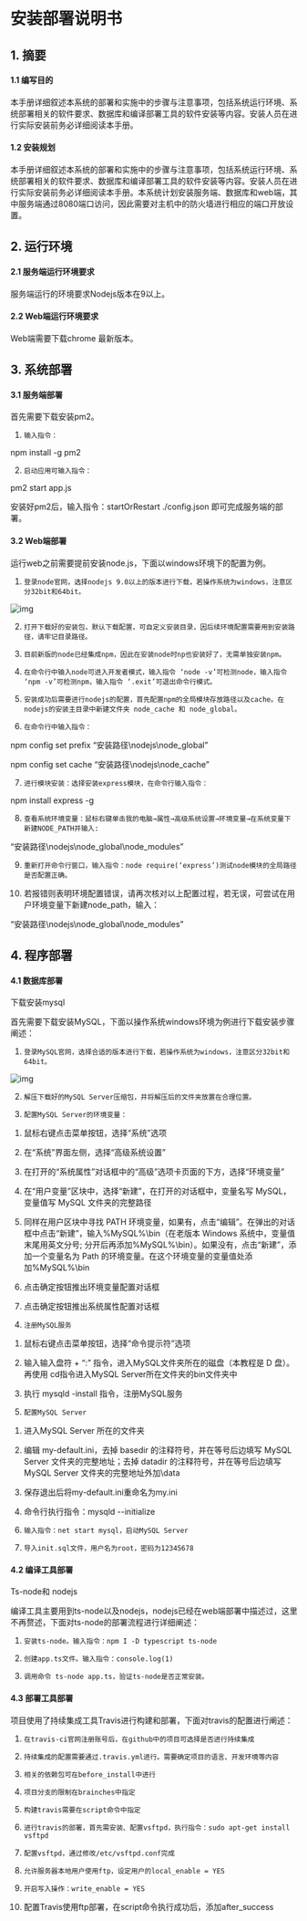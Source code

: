 # 安装部署说明书

## 1. 摘要

#### 1.1 编写目的

本手册详细叙述本系统的部署和实施中的步骤与注意事项，包括系统运行环境、系统部署相关的软件要求、数据库和编译部署工具的软件安装等内容。安装人员在进行实际安装前务必详细阅读本手册。

#### 1.2 安装规划

本手册详细叙述本系统的部署和实施中的步骤与注意事项，包括系统运行环境、系统部署相关的软件要求、数据库和编译部署工具的软件安装等内容。安装人员在进行实际安装前务必详细阅读本手册。本系统计划安装服务端、数据库和web端，其中服务端通过8080端口访问，因此需要对主机中的防火墙进行相应的端口开放设置。 



## 2. 运行环境

#### 2.1 服务端运行环境要求

服务端运行的环境要求Nodejs版本在9以上。 

#### 2.2 Web端运行环境要求

Web端需要下载chrome 最新版本。



## 3. 系统部署

#### 3.1 服务端部署

首先需要下载安装pm2。

1.     输入指令：

npm install -g pm2

2.     启动应用可输入指令：

pm2 start app.js

安装好pm2后，输入指令：startOrRestart ./config.json 即可完成服务端的部署。

#### 3.2 Web端部署

运行web之前需要提前安装node.js，下面以windows环境下的配置为例。

1.     登录node官网，选择nodejs 9.0以上的版本进行下载，若操作系统为windows，注意区分32bit和64bit。

![img](file:////Users/zoulin/Library/Group%20Containers/UBF8T346G9.Office/TemporaryItems/msohtmlclip/clip_image001.png)

 

2.     打开下载好的安装包，默认下载配置，可自定义安装目录，因后续环境配置需要用到安装路径，请牢记目录路径。

3.     目前新版的node已经集成npm，因此在安装node时np也安装好了，无需单独安装npm。

4.     在命令行中输入node可进入开发者模式，输入指令 ‘node -v’可检测node，输入指令 ‘npm -v’可检测npm，输入指令 ‘.exit’可退出命令行模式。

5.     安装成功后需要进行nodejs的配置，首先配置npm的全局模块存放路径以及cache。在nodejs的安装主目录中新建文件夹 node_cache 和 node_global。 

6.     在命令行中输入指令：

npm config set prefix “安装路径\nodejs\node_global”

npm config set cache “安装路径\nodejs\node_cache”

7.     进行模块安装：选择安装express模块，在命令行输入指令：

npm install express -g

8.     查看系统环境变量：鼠标右键单击我的电脑→属性→高级系统设置→环境变量→在系统变量下新建NODE_PATH并输入:

“安装路径\nodejs\node_global\node_modules”

9.     重新打开命令行窗口，输入指令：node require(‘express’)测试node模块的全局路径是否配置正确。

10.  若报错则表明环境配置错误，请再次核对以上配置过程，若无误，可尝试在用户环境变量下新建node_path，输入：

“安装路径\nodejs\node_global\node_modules”

## 4. 程序部署

#### 4.1 数据库部署

下载安装mysql

首先需要下载安装MySQL，下面以操作系统windows环境为例进行下载安装步骤阐述：

1.     登录MySQL官网，选择合适的版本进行下载，若操作系统为windows，注意区分32bit和64bit。

![img](file:////Users/zoulin/Library/Group%20Containers/UBF8T346G9.Office/TemporaryItems/msohtmlclip/clip_image001.png)

 

2.     解压下载好的MySQL Server压缩包，并将解压后的文件夹放置在合理位置。

3.     配置MySQL Server的环境变量：

1)    鼠标右键点击菜单按钮，选择“系统”选项

2)    在“系统”界面左侧，选择“高级系统设置”

3)    在打开的“系统属性”对话框中的“高级”选项卡页面的下方，选择“环境变量” 

4)    在“用户变量”区块中，选择“新建”，在打开的对话框中，变量名写 MySQL，变量值写 MySQL 文件夹的完整路径

5)    同样在用户区块中寻找 PATH 环境变量，如果有，点击“编辑”。在弹出的对话框中点击“新建”，输入%MySQL%\bin（在老版本 Windows 系统中，变量值末尾用英文分号; 分开后再添加%MySQL%\bin）。如果没有，点击“新建”，添加一个变量名为 Path 的环境变量。在这个环境变量的变量值处添加%MySQL%\bin

6)    点击确定按钮推出环境变量配置对话框

7)    点击确定按钮推出系统属性配置对话框

4.     注册MySQL服务

1)    鼠标右键点击菜单按钮，选择“命令提示符”选项

2)    输入输入盘符 + “:” 指令，进入MySQL文件夹所在的磁盘（本教程是 D 盘）。再使用 cd指令进入MySQL Server所在文件夹的bin文件夹中

3)    执行 mysqld -install 指令，注册MySQL服务

5.     配置MySQL Server

1)    进入MySQL Server 所在的文件夹

2)    编辑 my-default.ini，去掉 basedir 的注释符号，并在等号后边填写 MySQL Server 文件夹的完整地址；去掉 datadir 的注释符号，并在等号后边填写 MySQL Server 文件夹的完整地址外加\data

3)    保存退出后将my-default.ini重命名为my.ini

4)    命令行执行指令：mysqld --initialize

6.     输入指令：net start mysql，启动MySQL Server

7.     导入init.sql文件，用户名为root，密码为12345678

#### 4.2 编译工具部署

Ts-node和 nodejs

编译工具主要用到ts-node以及nodejs，nodejs已经在web端部署中描述过，这里不再赘述，下面对ts-node的部署流程进行详细阐述：

1.     安装ts-node。输入指令：npm I -D typescript ts-node 

2.     创建app.ts文件。输入指令：console.log(1)

3.     调用命令 ts-node app.ts，验证ts-node是否正常安装。

#### 4.3 部署工具部署

项目使用了持续集成工具Travis进行构建和部署，下面对travis的配置进行阐述：

1.     在travis-ci官网注册账号后，在github中的项目可选择是否进行持续集成

2.     持续集成的配置需要通过.travis.yml进行。需要确定项目的语言、开发环境等内容

3.     相关的依赖包可在before_install中进行

4.     项目分支的限制在brainches中指定

5.     构建travis需要在script命令中指定

6.     进行travis的部署，首先需安装、配置vsftpd，执行指令：sudo apt-get install vsftpd

7.     配置vsftpd，通过修改/etc/vsftpd.conf完成

8.     允许服务器本地用户使用ftp，设定用户的local_enable = YES

9.     开启写入操作：write_enable = YES

10.  配置Travis使用ftp部署，在script命令执行成功后，添加after_success

